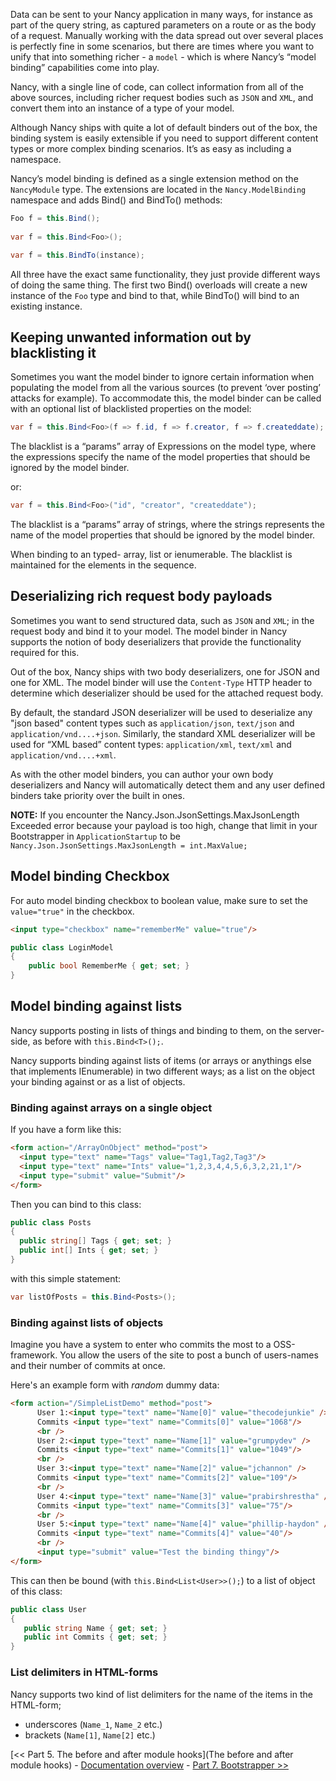 Data can be sent to your Nancy application in many ways, for instance as part of the query string, as captured parameters on a route or as the body of a request. Manually working with the data spread out over several places is perfectly fine in some scenarios, but there are times where you want to unify that into something richer - a `model` - which is where Nancy’s “model binding” capabilities come into play.

Nancy, with a single line of code, can collect information from all of the above sources, including richer request bodies such as `JSON` and `XML`, and convert them into an instance of a type of your model.

Although Nancy ships with quite a lot of default binders out of the box, the binding system is easily extensible if you need to support different content types or more complex binding scenarios.
It’s as easy as including a namespace.

Nancy’s model binding is defined as a single extension method on the `NancyModule` type. The extensions are located in the `Nancy.ModelBinding` namespace and adds Bind() and BindTo() methods:

```c#
Foo f = this.Bind();
    
var f = this.Bind<Foo>();

var f = this.BindTo(instance);

```
All three have the exact same functionality, they just provide different ways of doing the same thing. The first two Bind() overloads will create a new instance of the `Foo` type and bind to that, while BindTo() will bind to an existing instance.

## Keeping unwanted information out by blacklisting it

Sometimes you want the model binder to ignore certain information when populating the model from all the various sources (to prevent ‘over posting’ attacks for example). To accommodate this, the model binder can be called with an optional list of blacklisted properties on the model:

```c#
var f = this.Bind<Foo>(f => f.id, f => f.creator, f => f.createddate);
```

The blacklist is a “params” array of Expressions on the model type, where the expressions specify the name of the model properties that should be ignored by the model binder.

or:
```c#
var f = this.Bind<Foo>("id", "creator", "createddate");
```

The blacklist is a “params” array of strings, where the strings represents the name of the model properties that should be ignored by the model binder.

When binding to an typed- array, list or ienumerable. The blacklist is maintained for the elements in the sequence.

## Deserializing rich request body payloads

Sometimes you want to send structured data, such as `JSON` and `XML`; in the request body and bind it to your model. The model binder in Nancy supports the notion of body deserializers that provide the functionality required for this.

Out of the box, Nancy ships with two body deserializers, one for JSON and one for XML. The model binder will use the `Content-Type` HTTP header to determine which deserializer should be used for the attached request body.

By default, the standard JSON deserializer will be used to deserialize any "json based" content types such as `application/json`, `text/json` and `application/vnd....+json`. Similarly, the standard XML deserializer will be used for “XML based” content types: `application/xml`, `text/xml` and `application/vnd....+xml`.

As with the other model binders, you can author your own body deserializers and Nancy will automatically detect them and any user defined binders take priority over the built in ones.

**NOTE:** If you encounter the Nancy.Json.JsonSettings.MaxJsonLength Exceeded error because your payload is too high, change that limit in your Bootstrapper in `ApplicationStartup` to be `Nancy.Json.JsonSettings.MaxJsonLength = int.MaxValue;`

## Model binding Checkbox

For auto model binding checkbox to boolean value, make sure to set the `value="true"` in the checkbox.

```html
<input type="checkbox" name="rememberMe" value="true"/>
```

```c#
public class LoginModel
{
    public bool RememberMe { get; set; }
}
```

## Model binding against lists
Nancy supports posting in lists of things and binding to them, on the server-side, as before with `this.Bind<T>();`.

Nancy supports binding against lists of items (or arrays or anythings else that implements IEnumerable) in two different ways; as a list on the object your binding against or as a list of objects. 

### Binding against arrays on a single object
If you have a form like this:
```html
<form action="/ArrayOnObject" method="post">
  <input type="text" name="Tags" value="Tag1,Tag2,Tag3"/>
  <input type="text" name="Ints" value="1,2,3,4,4,5,6,3,2,21,1"/>
  <input type="submit" value="Submit"/>
</form>
```
Then you can bind to this class:
```c#
public class Posts
{
  public string[] Tags { get; set; }
  public int[] Ints { get; set; }
}
```
with this simple statement:
```c#
var listOfPosts = this.Bind<Posts>();
```
### Binding against lists of objects
Imagine you have a system to enter who commits the most to a OSS-framework. You allow the users of the site to post a bunch of users-names and their number of commits at once. 

Here's an example form with *random* dummy data:
```html
<form action="/SimpleListDemo" method="post">
      User 1:<input type="text" name="Name[0]" value="thecodejunkie" /> 
      Commits <input type="text" name="Commits[0]" value="1068"/>
      <br />
      User 2:<input type="text" name="Name[1]" value="grumpydev" />  
      Commits <input type="text" name="Commits[1]" value="1049"/>
      <br />
      User 3:<input type="text" name="Name[2]" value="jchannon" />  
      Commits <input type="text" name="Commits[2]" value="109"/>
      <br />
      User 4:<input type="text" name="Name[3]" value="prabirshrestha" />  
      Commits <input type="text" name="Commits[3]" value="75"/>
      <br />
      User 5:<input type="text" name="Name[4]" value="phillip-haydon" />  
      Commits <input type="text" name="Commits[4]" value="40"/>
      <br />
      <input type="submit" value="Test the binding thingy"/>
</form>
```
This can then be bound (with ```this.Bind<List<User>>();```) to a list of object of this class:
```c#
public class User
{
   public string Name { get; set; }
   public int Commits { get; set; }
}
```

### List delimiters in HTML-forms
Nancy supports two kind of list delimiters for the name of the items in the HTML-form; 
* underscores (`Name_1`, `Name_2` etc.)
* brackets (`Name[1]`, `Name[2]` etc.)
 

[<< Part 5. The before and after module hooks](The before and after module hooks) - [Documentation overview](Documentation) - [Part 7. Bootstrapper >>](Bootstrapper)